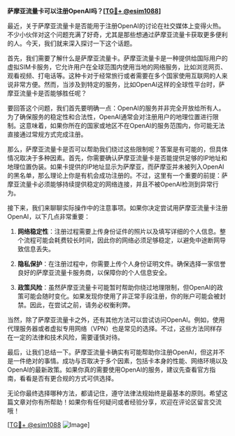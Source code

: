 **萨摩亚流量卡可以注册OpenAI吗？[[TG💪+ @esim1088](https://t.me/s/esim1088)]**

最近，关于萨摩亚流量卡是否能用于注册OpenAI的讨论在社交媒体上变得火热。不少小伙伴对这个问题充满了好奇，尤其是那些想通过萨摩亚流量卡获取更多便利的人。今天，我们就来深入探讨一下这个话题。

首先，我们需要了解什么是萨摩亚流量卡。萨摩亚流量卡是一种提供给国际用户的虚拟SIM卡服务，它允许用户在全球范围内使用当地的网络服务，比如浏览网页、观看视频、打电话等。这种卡对于经常旅行或者需要在多个国家使用互联网的人来说非常方便。然而，当涉及到特定的服务，比如OpenAI这样的全球性平台时，萨摩亚流量卡是否能够胜任呢？

要回答这个问题，我们首先要明确一点：OpenAI的服务并非完全开放给所有人。为了确保服务的稳定性和合法性，OpenAI通常会对注册用户的地理位置进行限制。这意味着，如果你所在的国家或地区不在OpenAI的服务范围内，你可能无法直接通过常规方式完成注册。

那么，萨摩亚流量卡是否可以帮助我们绕过这些限制呢？答案是有可能的，但具体情况取决于多种因素。首先，你需要确认萨摩亚流量卡是否能提供足够的IP地址和地理位置伪装。如果卡提供的IP地址显示为萨摩亚，而萨摩亚并未被列入OpenAI的黑名单，那么理论上你是有机会成功注册的。不过，这里有一个重要的前提：萨摩亚流量卡必须能够持续提供稳定的网络连接，并且不被OpenAI检测到异常行为。

接下来，我们来聊聊实际操作中的注意事项。如果你决定尝试用萨摩亚流量卡注册OpenAI，以下几点非常重要：

1. **网络稳定性**：注册过程需要上传身份证件的照片以及填写详细的个人信息。整个流程可能会耗费较长时间，因此你的网络必须足够稳定，以避免中途断网导致信息丢失。
   
2. **隐私保护**：在注册过程中，你需要上传个人身份证明文件。确保选择一家信誉良好的萨摩亚流量卡服务商，以保障你的个人信息安全。

3. **政策风险**：虽然萨摩亚流量卡可能暂时帮助你绕过地理限制，但OpenAI的政策可能会随时变化。如果发现你使用了非正常手段注册，你的账户可能会被封禁。因此，在尝试之前，请务必权衡利弊。

当然，除了萨摩亚流量卡之外，还有其他方法可以尝试访问OpenAI。例如，使用代理服务器或者虚拟专用网络（VPN）也是常见的选择。不过，这些方法同样存在一定的法律和技术风险，需要谨慎对待。

最后，让我们总结一下。萨摩亚流量卡确实有可能帮助你注册OpenAI，但这并不是一件绝对的事情。成功与否取决于多个因素，包括卡本身的性能、网络环境以及OpenAI的最新政策。如果你真的需要使用OpenAI的服务，建议先查看官方指南，看看是否有更合规的方式可供选择。

无论你最终选择哪种方法，都请记住，遵守法律法规始终是最基本的原则。希望这篇文章对你有所帮助！如果你有任何疑问或者经验分享，欢迎在评论区留言交流哦！

[[TG💪+ @esim1088](https://t.me/s/esim1088) ![Image](https://i.postimg.cc/4NQfJmqS/Snipaste-2025-05-13-00-14-12.png)]